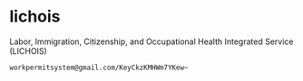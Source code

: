# lichois
Labor, Immigration, Citizenship, and Occupational Health Integrated Service (LICHOIS)

``
workpermitsystem@gmail.com/KeyCkzKMHWm7YKew~
``
